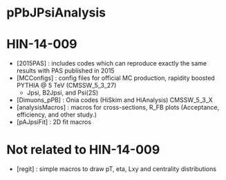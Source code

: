pPbJPsiAnalysis
===============

# HIN-14-009
- [2015PAS] : includes codes which can reproduce exactly the same results with PAS published in 2015
- [MCConfigs] : config files for official MC production, rapidity boosted PYTHIA @ 5 TeV (CMSSW_5_3_27) 
    - Jpsi, B2Jpsi, and Psi(2S)
- [Dimuons_pPB] : Onia codes (HiSkim and HiAnalysis) CMSSW_5_3_X
- [analysisMacros] : macros for cross-sections, R_FB plots (Acceptance, efficiency, and other study.)
- [pAJpsiFit] : 2D fit macros

# Not related to HIN-14-009
- [regit] : simple macros to draw pT, eta, Lxy and centrality distributions
